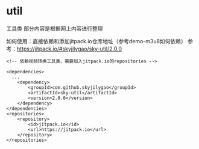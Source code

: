 # util
工具类
部分内容是根据网上内容进行整理

如何使用：直接依赖和添加jitpack.io仓库地址（参考demo-m3u8如何依赖）
参考：https://jitpack.io/#skyjilygao/sky-util/2.0.0
```
<!-- 依赖视频转换工具类，需要加入jitpack.io的repositories -->

<dependencies>
  ...
    <dependency>
  	    <groupId>com.github.skyjilygao</groupId>
  	    <artifactId>sky-util</artifactId>
  	    <version>2.0.0</version>
    </dependency>
</dependencies>
<repositories>
	<repository>
		<id>jitpack.io</id>
		<url>https://jitpack.io</url>
	</repository>
</repositories>
```
